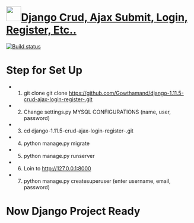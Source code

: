 # <a href="https://stackoverflow.com/users/6344382/gowthaman"><img height="40px" src="https://avatars1.githubusercontent.com/u/19852037?s=460&v=4" align="crud"/>Django Crud, Ajax Submit, Login, Register, Etc.. </a>

[![Build status]()](https://github.com/Gowthamand/django-1.11.5-crud-ajax-login-register-r)

# Step for Set Up
* 1. git clone git clone https://github.com/Gowthamand/django-1.11.5-crud-ajax-login-register-.git

* 2. Change settings.py MYSQL CONFIGURATIONS (name, user, password)

* 3. cd django-1.11.5-crud-ajax-login-register-.git

* 4. python manage.py migrate

* 5. python manage.py runserver

* 6. Loin to http://127.0.0.1:8000

* 7. python manage.py createsuperuser (enter username, email, password)

# Now Django Project Ready